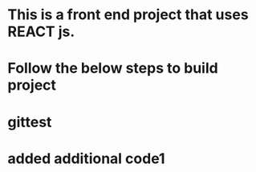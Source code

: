 # This is a front end project that uses REACT js.
# Follow the below steps to build project
# gittest
# added additional code1
